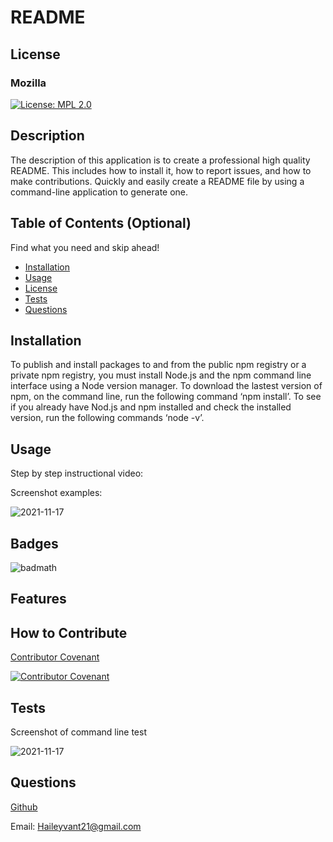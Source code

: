 # README 
  ## License
  ### Mozilla
  [![License: MPL 2.0](https://img.shields.io/badge/License-MPL_2.0-brightgreen.svg)](https://opensource.org/licenses/MPL-2.0)
  ## Description
 The description of this application is to create a professional high quality README. This includes how to install it, how to report issues, and how to make contributions. Quickly and easily create a README file by using a command-line application to generate one. 

  ## Table of Contents (Optional)
  Find what you need and skip ahead!

  - [Installation](#installation)
  - [Usage](#usage)
  - [License](#license)
  - [Tests](#tests)
  - [Questions](#questions)

  ## Installation
  To publish and install packages to and from the public npm registry or a private npm registry, you must install Node.js and the npm command line interface using a Node version manager. To download the lastest version of npm, on the command line, run the following command ‘npm install’. To see if you already have Nod.js and npm installed and check the installed version, run the following commands ‘node -v’.

  ## Usage
  Step by step instructional video:
  
  Screenshot examples:

![2021-11-17](https://user-images.githubusercontent.com/89271807/142284147-364fd339-94a2-4eb5-a387-efcb6c097978.png)


  ## Badges
  ![badmath](https://img.shields.io/github/languages/top/nielsenjared/badmath)

  ## Features


  ## How to Contribute
  [Contributor Covenant](https://www.contributor-covenant.org/version/2/1/code_of_conduct/code_of_conduct.md) 
  
  [![Contributor Covenant](https://img.shields.io/badge/Contributor%20Covenant-2.1-4baaaa.svg)](code_of_conduct.md)


  ## Tests
  Screenshot of command line test
  
![2021-11-17](https://user-images.githubusercontent.com/89271807/142289558-5225a6f1-53e8-452f-8806-72aaeec8987c.png)

  ## Questions

  [Github](https://github.com/hayvant)

  Email: <Haileyvant21@gmail.com>

